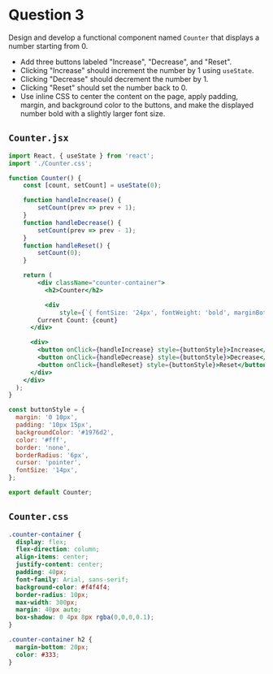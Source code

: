 
# Question 3

Design and develop a functional component named `Counter` that displays a number starting from 0. 
* Add three buttons labeled "Increase", "Decrease", and "Reset". 
* Clicking "Increase" should increment the number by 1 using `useState`. 
* Clicking "Decrease" should decrement the number by 1. 
* Clicking "Reset" should set the number back to 0. 
* Use inline CSS to center the content on the page, apply padding, margin, and background color to the buttons, and make the displayed number bold with a slightly larger font size.

## `Counter.jsx`

```jsx
import React, { useState } from 'react';
import './Counter.css';

function Counter() {
	const [count, setCount] = useState(0);

	function handleIncrease() {
		setCount(prev => prev + 1);
	}
	function handleDecrease() {
		setCount(prev => prev - 1);
	}
	function handleReset() {
		setCount(0);
	}

	return (
	    <div className="counter-container">
	      <h2>Counter</h2>

	      <div 
		      style={`{ fontSize: '24px', fontWeight: 'bold', marginBottom: '20px' }`}>
        Current Count: {count}
      </div>

      <div>
        <button onClick={handleIncrease} style={buttonStyle}>Increase</button>
        <button onClick={handleDecrease} style={buttonStyle}>Decrease</button>
        <button onClick={handleReset} style={buttonStyle}>Reset</button>
      </div>
    </div>
  );
}

const buttonStyle = {
  margin: '0 10px',
  padding: '10px 15px',
  backgroundColor: '#1976d2',
  color: '#fff',
  border: 'none',
  borderRadius: '6px',
  cursor: 'pointer',
  fontSize: '14px',
};

export default Counter;
```


## `Counter.css`

```css
.counter-container {
  display: flex;
  flex-direction: column;
  align-items: center;
  justify-content: center;
  padding: 40px;
  font-family: Arial, sans-serif;
  background-color: #f4f4f4;
  border-radius: 10px;
  max-width: 300px;
  margin: 40px auto;
  box-shadow: 0 4px 8px rgba(0,0,0,0.1);
}

.counter-container h2 {
  margin-bottom: 20px;
  color: #333;
}
```

